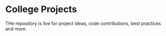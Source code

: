 # College Projects

THe repository is live for project ideas, code contributions, best practices and more.
